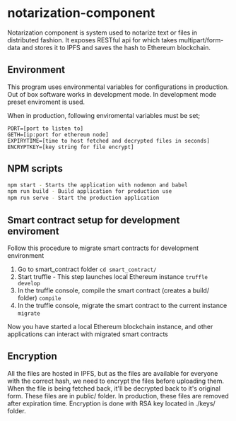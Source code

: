 # notarization-component

Notarization component is system used to notarize text or files in distributed fashion. It exposes RESTful api for which takes multipart/form-data and stores it to IPFS and saves the hash to Ethereum blockchain.

## Environment

This program uses environmental variables for configurations in production. Out of box software works in development mode. In development mode preset enviroment is used.

When in production, following enviromental variables must be set;

```env
PORT=[port to listen to]
GETH=[ip:port for ethereum node]
EXPIRYTIME=[time to host fetched and decrypted files in seconds]
ENCRYPTKEY=[key string for file encrypt]
```

## NPM scripts

```bash
npm start - Starts the application with nodemon and babel
npm run build - Build application for production use
npm run serve - Start the production application
```

## Smart contract setup for development enviroment

Follow this procedure to migrate smart contracts for development environment

1. Go to smart_contract folder
   `cd smart_contract/`
2. Start truffle - This step launches local Ethereum instance
   `truffle develop`
3. In the truffle console, compile the smart contract (creates a build/ folder)
   `compile`
4. In the truffle console, migrate the smart contract to the current instance
   `migrate`

Now you have started a local Ethereum blockchain instance, and other applications can interact with migrated smart contracts

## Encryption

All the files are hosted in IPFS, but as the files are available for everyone with the correct hash, we need to encrypt the files before uploading them. When the file is being fetched back, it'll be decrypted back to it's original form. These files are in public/ folder. In production, these files are removed after expiration time. Encryption is done with RSA key located in ./keys/ folder.

